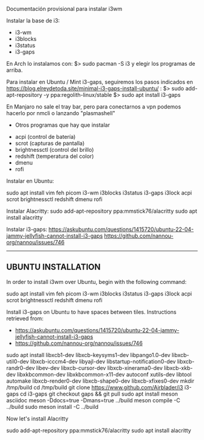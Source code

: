 Documentación provisional para instalar i3wm

Instalar la base de i3:
- i3-wm
- i3blocks
- i3status
- i3-gaps

En Arch lo instalamos con:
$> sudo pacman -S i3 y elegir los programas de arriba.

Para instalar en Ubuntu / Mint i3-gaps, seguiremos los pasos indicados en https://blog.elreydetoda.site/minimal-i3-gaps-install-ubuntu/ :
$> sudo add-apt-repository -y ppa:regolith-linux/stable
$> sudo apt install i3-gaps

En Manjaro no sale el tray bar, pero para conectarnos a vpn podemos hacerlo por nmcli o lanzando "plasmashell"

* Otros programas que hay que instalar
- acpi  (control de batería)
- scrot (capturas de pantalla)
- brightnessctl (control del brillo)
- redshift (temperatura del color)
- dmenu
- rofi

Instalar en Ubuntu:

sudo apt install vim feh picom i3-wm i3blocks i3status i3-gaps i3lock acpi scrot brightnessctl redshift dmenu rofi

Instalar Alacritty:
sudo add-apt-repository ppa:mmstick76/alacritty
sudo apt install alacritty

Instalar i3-gaps:
https://askubuntu.com/questions/1415720/ubuntu-22-04-jammy-jellyfish-cannot-install-i3-gaps
https://github.com/nannou-org/nannou/issues/746

---------------------
 UBUNTU INSTALLATION
---------------------

In order to install i3wm over Ubuntu, begin with the following command:

sudo apt install vim feh picom i3-wm i3blocks i3status i3-gaps i3lock acpi scrot brightnessctl redshift dmenu rofi

Install i3-gaps on Ubuntu to have spaces between tiles. Instructions retrieved from:
- https://askubuntu.com/questions/1415720/ubuntu-22-04-jammy-jellyfish-cannot-install-i3-gaps
- https://github.com/nannou-org/nannou/issues/746

sudo apt install libxcb1-dev libxcb-keysyms1-dev libpango1.0-dev libxcb-util0-dev libxcb-icccm4-dev libyajl-dev libstartup-notification0-dev libxcb-randr0-dev libev-dev libxcb-cursor-dev libxcb-xinerama0-dev libxcb-xkb-dev libxkbcommon-dev libxkbcommon-x11-dev autoconf xutils-dev libtool automake libxcb-render0-dev libxcb-shape0-dev libxcb-xfixes0-dev
mkdir /tmp/build 
cd /tmp/build
git clone https://www.github.com/Airblader/i3 i3-gaps
cd i3-gaps
git checkout gaps && git pull
sudo apt install meson asciidoc
meson -Ddocs=true -Dmans=true ../build
meson compile -C ../build
sudo meson install -C ../build

Now let's install Alacritty

sudo add-apt-repository ppa:mmstick76/alacritty
sudo apt install alacritty

